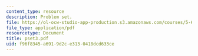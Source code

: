```yaml
---
content_type: resource
description: Problem set.
file: https://ol-ocw-studio-app-production.s3.amazonaws.com/courses/5-68j-kinetics-of-chemical-reactions-spring-2003/f96f8345a6919d2ce3130418dcd633ce_pset3.pdf
file_type: application/pdf
resourcetype: Document
title: pset3.pdf
uid: f96f8345-a691-9d2c-e313-0418dcd633ce
---
```

